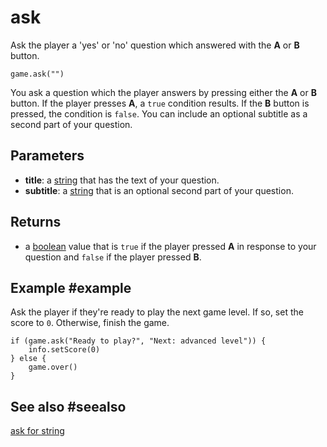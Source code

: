 # ask

Ask the player a 'yes' or 'no' question which answered with the **A** or **B** button.

```sig
game.ask("")
```

You ask a question which the player answers by pressing either the **A** or **B** button. If the player presses **A**, a `true` condition results. If the **B** button is pressed, the condition is `false`. You can include an optional subtitle as a second part of your question.

## Parameters

* **title**: a [string](/types/string) that has the text of your question.
* **subtitle**: a [string](/types/string) that is an optional second part of your question.

## Returns

* a [boolean](/types/boolean) value that is `true` if the player pressed **A** in response to your question and `false` if the player pressed **B**.

## Example #example

Ask the player if they're ready to play the next game level. If so, set the score to `0`. Otherwise, finish the game.

```blocks
if (game.ask("Ready to play?", "Next: advanced level")) {
    info.setScore(0)
} else {
    game.over()
}
```

## See also #seealso

[ask for string](/reference/game/ask-for-string)